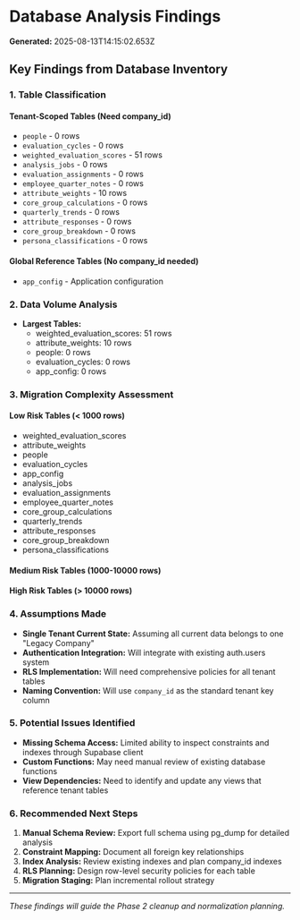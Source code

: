# Database Analysis Findings

**Generated:** 2025-08-13T14:15:02.653Z

## Key Findings from Database Inventory

### 1. Table Classification

#### Tenant-Scoped Tables (Need company_id)
- `people` - 0 rows
- `evaluation_cycles` - 0 rows
- `weighted_evaluation_scores` - 51 rows
- `analysis_jobs` - 0 rows
- `evaluation_assignments` - 0 rows
- `employee_quarter_notes` - 0 rows
- `attribute_weights` - 10 rows
- `core_group_calculations` - 0 rows
- `quarterly_trends` - 0 rows
- `attribute_responses` - 0 rows
- `core_group_breakdown` - 0 rows
- `persona_classifications` - 0 rows

#### Global Reference Tables (No company_id needed)
- `app_config` - Application configuration

### 2. Data Volume Analysis

- **Largest Tables:**
  - weighted_evaluation_scores: 51 rows
  - attribute_weights: 10 rows
  - people: 0 rows
  - evaluation_cycles: 0 rows
  - app_config: 0 rows

### 3. Migration Complexity Assessment

#### Low Risk Tables (< 1000 rows)
- weighted_evaluation_scores
- attribute_weights
- people
- evaluation_cycles
- app_config
- analysis_jobs
- evaluation_assignments
- employee_quarter_notes
- core_group_calculations
- quarterly_trends
- attribute_responses
- core_group_breakdown
- persona_classifications

#### Medium Risk Tables (1000-10000 rows)


#### High Risk Tables (> 10000 rows)


### 4. Assumptions Made

- **Single Tenant Current State:** Assuming all current data belongs to one "Legacy Company"
- **Authentication Integration:** Will integrate with existing auth.users system
- **RLS Implementation:** Will need comprehensive policies for all tenant tables
- **Naming Convention:** Will use `company_id` as the standard tenant key column

### 5. Potential Issues Identified

- **Missing Schema Access:** Limited ability to inspect constraints and indexes through Supabase client
- **Custom Functions:** May need manual review of existing database functions
- **View Dependencies:** Need to identify and update any views that reference tenant tables

### 6. Recommended Next Steps

1. **Manual Schema Review:** Export full schema using pg_dump for detailed analysis
2. **Constraint Mapping:** Document all foreign key relationships
3. **Index Analysis:** Review existing indexes and plan company_id indexes
4. **RLS Planning:** Design row-level security policies for each table
5. **Migration Staging:** Plan incremental rollout strategy

---
*These findings will guide the Phase 2 cleanup and normalization planning.*
